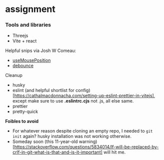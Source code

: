 # assignment

### Tools and libraries

- Threejs
- Vite + react
  
Helpful snips via Josh W Comeau:
- [useMousePosition](https://www.joshwcomeau.com/snippets/react-hooks/use-mouse-position/)
- [debounce](https://www.joshwcomeau.com/snippets/javascript/debounce/)

Cleanup
- husky
- eslint (and helpful shortlist for config)[https://cathalmacdonnacha.com/setting-up-eslint-prettier-in-vitejs], except make sure to use **.eslintrc.cjs** not .js, all else same.
- prettier
- pretty-quick

**Foibles to avoid**

- For whatever reason despite cloning an empty repo, I needed to `git init` again? husky installation was not working otherwise.
- Someday soon (this 11-year-old warning)[https://stackoverflow.com/questions/5834014/lf-will-be-replaced-by-crlf-in-git-what-is-that-and-is-it-important] will hit me.
